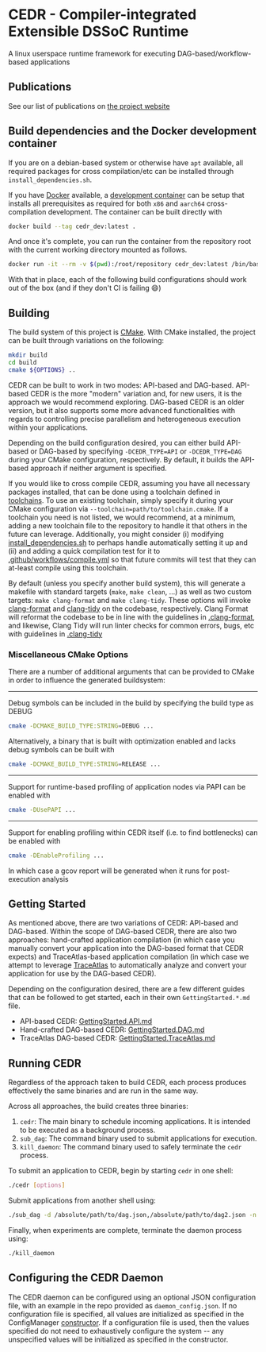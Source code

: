 # CEDR - Compiler-integrated Extensible DSSoC Runtime
A linux userspace runtime framework for executing DAG-based/workflow-based applications

## Publications

See our list of publications on [the project website](https://ua-rcl.github.io/CEDR/#publications)

## Build dependencies and the Docker development container
If you are on a debian-based system or otherwise have `apt` available, all required packages for cross compilation/etc can be installed through `install_dependencies.sh`.

If you have [Docker](https://www.docker.com) available, a [development container](https://hub.docker.com/r/mackncheesiest/cedr_dev) can be setup that installs all prerequisites as required for both `x86` and `aarch64` cross-compilation development. 
The container can be built directly with
```bash
docker build --tag cedr_dev:latest .
```
And once it's complete, you can run the container from the repository root with the current working directory mounted as follows.
```bash
docker run -it --rm -v $(pwd):/root/repository cedr_dev:latest /bin/bash
```
With that in place, each of the following build configurations should work out of the box (and if they don't CI is failing 😄)

## Building

The build system of this project is [CMake](https://cmake.org/). With CMake installed, the project can be built through variations on the following:
```bash
mkdir build
cd build
cmake ${OPTIONS} ..
```

CEDR can be built to work in two modes: API-based and DAG-based. API-based CEDR is the more "modern" variation and, for new users, it is the approach we would recommend exploring. DAG-based CEDR is an older version, but it also supports some more advanced functionalities with regards to controlling precise parallelism and heterogeneous execution within your applications.

Depending on the build configuration desired, you can either build API-based or DAG-based by specifying `-DCEDR_TYPE=API` or `-DCEDR_TYPE=DAG` during your CMake configuration, respectively. By default, it builds the API-based approach if neither argument is specified.

If you would like to cross compile CEDR, assuming you have all necessary packages installed, that can be done using a toolchain defined in [toolchains](toolchains). To use an existing toolchain, simply specify it during your CMake configuration via `--toolchain=path/to/toolchain.cmake`. If a toolchain you need is not listed, we would recommend, at a minimum, adding a new toolchain file to the repository to handle it that others in the future can leverage. Additionally, you might consider (i) modifying [install_dependencies.sh](install_dependencies.sh) to perhaps handle automatically setting it up and (ii) and adding a quick compilation test for it to [.github/workflows/compile.yml](.github/workflows/compile.yml) so that future commits will test that they can at-least compile using this toolchain.

By default (unless you specify another build system), this will generate a makefile with standard targets (`make`, `make clean`, ...) as well as two custom targets: `make clang-format` and `make clang-tidy`. 
These options will invoke [clang-format](https://clang.llvm.org/docs/ClangFormat.html) and [clang-tidy](https://clang.llvm.org/extra/clang-tidy/) on the codebase, respectively.
Clang Format will reformat the codebase to be in line with the guidelines in [.clang-format](.clang-format), and likewise, Clang Tidy will run linter checks for common errors, bugs, etc with guidelines in [.clang-tidy](.clang-tidy)

### Miscellaneous CMake Options
There are a number of additional arguments that can be provided to CMake in order to influence the generated buildsystem:

---

Debug symbols can be included in the build by specifying the build type as DEBUG
```bash
cmake -DCMAKE_BUILD_TYPE:STRING=DEBUG ...
```

Alternatively, a binary that is built with optimization enabled and lacks debug symbols can be built with
```bash
cmake -DCMAKE_BUILD_TYPE:STRING=RELEASE ...
```

---

Support for runtime-based profiling of application nodes via PAPI can be enabled with
```bash
cmake -DUsePAPI ...
```

---

Support for enabling profiling within CEDR itself (i.e. to find bottlenecks) can be enabled with
```bash
cmake -DEnableProfiling ...
```
In which case a gcov report will be generated when it runs for post-execution analysis

## Getting Started

As mentioned above, there are two variations of CEDR: API-based and DAG-based. Within the scope of DAG-based CEDR, there are also two approaches: hand-crafted application compilation (in which case you manually convert your application into the DAG-based format that CEDR expects) and TraceAtlas-based application compilation (in which case we attempt to leverage [TraceAtlas](https://github.com/ruhrie/TraceAtlas) to automatically analyze and convert your application for use by the DAG-based CEDR).

Depending on the configuration desired, there are a few different guides that can be followed to get started, each in their own `GettingStarted.*.md` file.

- API-based CEDR: [GettingStarted.API.md](GettingStarted.API.md)
- Hand-crafted DAG-based CEDR: [GettingStarted.DAG.md](GettingStarted.DAG.md)
- TraceAtlas DAG-based CEDR: [GettingStarted.TraceAtlas.md](GettingStarted.TraceAtlas.md)

## Running CEDR

Regardless of the approach taken to build CEDR, each process produces effectively the same binaries and are run in the same way.

Across all approaches, the build creates three binaries: 
 1. `cedr`: The main binary to schedule incoming applications. It is intended to be executed as a background process.
 2. `sub_dag`: The command binary used to submit applications for execution.
 3. `kill_daemon`: The command binary used to safely terminate the `cedr` process. 

To submit an application to CEDR, begin by starting `cedr` in one shell:
```bash
./cedr [options]
```
Submit applications from another shell using:
```bash
./sub_dag -d /absolute/path/to/dag.json,/absolute/path/to/dag2.json -n [num_instances],[num_instances2]
```
Finally, when experiments are complete, terminate the daemon process using:
```bash
./kill_daemon
```
## Configuring the CEDR Daemon

The CEDR daemon can be configured using an optional JSON configuration file, with an example in the repo provided as `daemon_config.json`.
If no configuration file is specified, all values are initialized as specified in the ConfigManager [constructor](src-api/config_manager.cpp).
If a configuration file is used, then the values specified do not need to exhaustively configure the system -- any unspecified values will be initialized as specified in the constructor.
